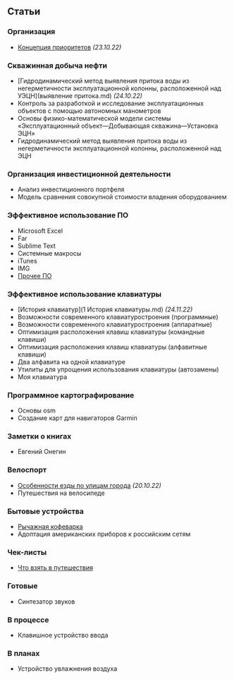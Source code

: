 ## Статьи
### Организация  
- [Концепция приоритетов](приоритеты.md) *(23.10.22)*

### Скважинная добыча нефти  
- [Гидродинамический метод выявления притока воды из негерметичности эксплуатационной колонны, расположенной над УЭЦН](выявление притока.md) *(24.10.22)*
- Контроль за разработкой и исследование эксплуатационных объектов с помощью автономных манометров
- Основы физико-математической модели системы «Эксплуатационный объект—Добывающая скважина—Установка ЭЦН»
- Гидродинамический метод выявления притока воды из негерметичности эксплуатационной колонны, расположенной над ЭЦН

### Организация инвестиционной деятельности  
- Анализ инвестиционного портфеля
- Модель сравнения совокупной стоимости владения оборудованием

### Эффективное использование ПО  
- Microsoft Excel
- Far
- Sublime Text
- Системные макросы
- iTunes
- IMG
- [Прочее ПО](Утилиты.md)

### Эффективное использование клавиатуры  
- [История клавиатур](1 История клавиатуры.md) *(24.11.22)*
- Возможности современного клавиатуростроения (программные)
- Возможности современного клавиатуростроения (аппаратные)
- Оптимизация расположения клавиш клавиатуры (командные клавиши)
- Оптимизация расположения клавиш клавиатуры (алфавитные клавиши)
- Два алфавита на одной клавиатуре
- Утилиты для упрощения использования клавиатуры (автозамены)
- Моя клавиатура

### Программное картографирование 
- Основы osm
- Создание карт для навигаторов Garmin

### Заметки о книгах  
- Евгений Онегин

### Велоспорт  
- [Особенности езды по улицам города](езда.md) *(20.10.22)*
- Путешествия на велосипеде

### Бытовые устройства  
- [Рычажная кофеварка](Кофеварка.md)
- Адоптация американских приборов к российским сетям

### Чек-листы
- [Что взять в путешествия](Путешествия.md)

### Готовые  
- Синтезатор звуков

### В процессе  
- Клавишное устройство ввода

### В планах  
- Устройство увлажнения воздуха
